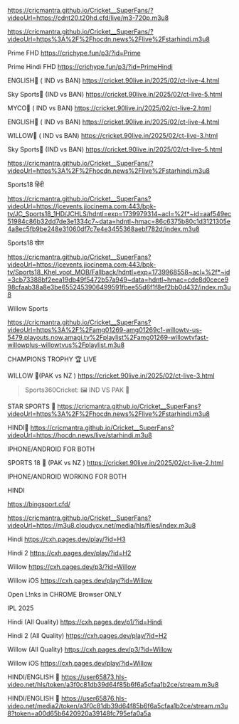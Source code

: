https://cricmantra.github.io/Cricket__SuperFans/?videoUrl=https://cdnt20.t20hd.cfd/live/m3-720p.m3u8

https://cricmantra.github.io/Cricket__SuperFans/?videoUrl=https%3A%2F%2Fhocdn.news%2Flive%2Fstarhindi.m3u8

Prime FHD
https://crichype.fun/p3/?id=Prime

Prime Hindi FHD
https://crichype.fun/p3/?id=PrimeHindi


ENGLISH🏏 ( IND vs BAN)
https://cricket.90live.in/2025/02/ct-live-4.html

Sky Sports🏏 (IND vs BAN)
https://cricket.90live.in/2025/02/ct-live-5.html

MYCO🏏 ( IND vs BAN)
https://cricket.90live.in/2025/02/ct-live-2.html

ENGLISH🏏 ( IND vs BAN)
https://cricket.90live.in/2025/02/ct-live-4.html

WILLOW🏏 ( IND vs BAN)
https://cricket.90live.in/2025/02/ct-live-3.html

Sky Sports🏏 (IND vs BAN)
https://cricket.90live.in/2025/02/ct-live-5.html

https://cricmantra.github.io/Cricket__SuperFans/?videoUrl=https%3A%2F%2Fhocdn.news%2Flive%2Fstarhindi.m3u8

Sports18 हिंदी

https://cricmantra.github.io/Cricket__SuperFans?videoUrl=https://jcevents.jiocinema.com:443/bpk-tv/JC_Sports18_1HD/JCHLS/hdntl=exp=1739979314~acl=%2f*~id=aaf549ec51984c86b32dd7de3e1334c7~data=hdntl~hmac=86c6375b80c1d3121305e4a8ec5fb9be248e31060df7c7e4e3455368aebf782d/index.m3u8

Sports18 खेल

https://cricmantra.github.io/Cricket__SuperFans?videoUrl=https://jcevents.jiocinema.com:443/bpk-tv/Sports18_Khel_voot_MOB/Fallback/hdntl=exp=1739968558~acl=%2f*~id=3cb73388bf2eea19db49f5472b57a949~data=hdntl~hmac=cde8d0cece998cfaab38a8e3be6552453906499591fbee55d6f1f8ef2bb0d432/index.m3u8

Willow Sports 

https://cricmantra.github.io/Cricket__SuperFans?videoUrl=https%3A%2F%2Famg01269-amg01269c1-willowtv-us-5479.playouts.now.amagi.tv%2Fplaylist%2Famg01269-willowtvfast-willowplus-willowtvus%2Fplaylist.m3u8


CHAMPIONS TROPHY 🏆 LIVE

WILLOW 🏏(PAK vs NZ )
https://cricket.90live.in/2025/02/ct-live-3.html




> Sports360Cricket:
🖼 IND VS PAK 🏏

STAR SPORTS 🏏
https://cricmantra.github.io/Cricket__SuperFans?videoUrl=https%3A%2F%2Fhocdn.news%2Flive%2Fstarhindi.m3u8


HINDI🏏
https://cricmantra.github.io/Cricket__SuperFans?videoUrl=https://hocdn.news/live/starhindi.m3u8


IPHONE/ANDROID FOR BOTH



SPORTS 18 🏏 (PAK vs NZ )
https://cricket.90live.in/2025/02/ct-live-2.html

IPHONE/ANDROID WORKING FOR BOTH




HINDI

https://bingsport.cfd/

https://cricmantra.github.io/Cricket__SuperFans?videoUrl=https://m3u8.cloudycx.net/media/hls/files/index.m3u8


Hindi
https://cxh.pages.dev/play/?id=H3

Hindi 2
https://cxh.pages.dev/play/?id=H2

Willow
https://cxh.pages.dev/p3/?id=Willow

Willow iOS
https://cxh.pages.dev/play/?id=Willow

Open L!nks in CHROME Browser ONLY



IPL 2025

Hindi (All Quality)
https://cxh.pages.dev/p1/?id=Hindi

Hindi 2 (All Quality)
https://cxh.pages.dev/play/?id=H2

Willow (All Quality)
https://cxh.pages.dev/p3/?id=Willow

Willow iOS
https://cxh.pages.dev/play/?id=Willow


HINDI/ENGLISH 🏏 
https://user65873.hls-video.net/hls/token/a3f0c81db39d64f85b6f6a5cfaa1b2ce/stream.m3u8

HINDI/ENGLISH 🏏 
https://user65876.hls-video.net/media2/token/a3f0c81db39d64f85b6f6a5cfaa1b2ce/stream.m3u8?token=a00d65b6420920a39148fc795efa0a5a


